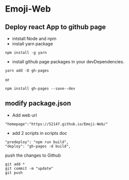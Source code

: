 # Emoji-Web

## Deploy react App to github page
- intstall Node and npm
- install yarn package

```
npm install -g yarn
```
- install github page packages in your devDependencies.
```
yarn add -D gh-pages
```
or 
```
npm install gh-pages --save--dev
```

## modify package.json

- Add web url
```
"homepage":"https://52147.github.io/Emoji-Web/"
```
- add 2 scripts in scripts doc

```
"predeploy": "npm run build",
"deploy": "gh-pages -d build",
```
push the changes to Github
```
git add *
git commit -m "update"
git push
```
